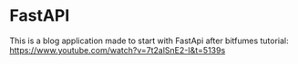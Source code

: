 # FastAPI
This is a blog application made to start with FastApi after bitfumes tutorial: https://www.youtube.com/watch?v=7t2alSnE2-I&t=5139s

